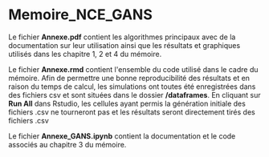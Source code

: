 # Memoire_NCE_GANS

Le fichier __Annexe.pdf__ contient les algorithmes principaux avec de la documentation sur leur utilisation ainsi que les résultats et graphiques utilisés dans les chapitre 1, 2 et 4 du mémoire.

Le fichier __Annexe.rmd__ contient l'ensemble du code utilisé dans le cadre du mémoire. Afin de permettre une bonne reproducibilité des résultats et en raison du temps de calcul, les simulations ont toutes été enregistrées dans des fichiers csv et sont situées dans le dossier __/dataframes__. En cliquant sur __Run All__ dans Rstudio, les cellules ayant permis la génération initiale des fichiers .csv ne tourneront pas et les résultats seront directement tirés des fichiers .csv

Le fichier __Annexe_GANS.ipynb__ contient la documentation et le code associés au chapitre 3 du mémoire.
